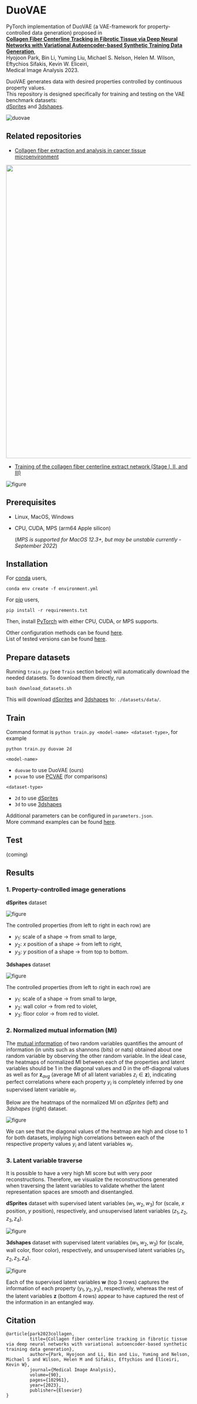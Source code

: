 # DuoVAE

PyTorch implementation of DuoVAE (a VAE-framework for property-controlled data generation) proposed in\
[**Collagen Fiber Centerline Tracking in Fibrotic Tissue via Deep Neural Networks with Variational Autoencoder-based Synthetic Training Data Generation**](https://www.sciencedirect.com/science/article/pii/S1361841523002219),\
Hyojoon Park, Bin Li, Yuming Liu, Michael S. Nelson, Helen M. Wilson, Eftychios Sifakis, Kevin W. Eliceiri, \
Medical Image Analysis 2023.

DuoVAE generates data with desired properties controlled by continuous property values.\
This repository is designed specifically for training and testing on the VAE benchmark datasets:\
[dSprites](https://github.com/deepmind/dsprites-dataset) and [3dshapes](https://github.com/deepmind/3d-shapes).

![duovae](/etc/figures/duovae_all_loop.gif)


## Related repositories
 - [Collagen fiber extraction and analysis in cancer tissue microenvironment](https://github.com/uw-loci/collagen-fiber-metrics)

 <div align="left">
  <img src="https://github.com/uw-loci/collagen-fiber-metrics/raw/master/thumbnails/output.png" width="800px" />
</div>

 - [Training of the collagen fiber centerline extract network (Stage I, II, and III)](https://github.com/hjoonpark/collagen-fiber-centerline-extraction)

![figure](/etc/figures/pipeline.png)

## Prerequisites
- Linux, MacOS, Windows
- CPU, CUDA, MPS (arm64 Apple silicon)

  (*MPS is supported for MacOS 12.3+, but may be unstable currently - September 2022*)

## Installation

For [conda](https://docs.anaconda.com/anaconda/install/) users,

    conda env create -f environment.yml

For [pip](https://pip.pypa.io/en/stable/installation/) users,

    pip install -r requirements.txt

Then, install [PyTorch](https://pytorch.org/get-started/locally/) with either CPU, CUDA, or MPS supports.

Other configuration methods can be found [here](/etc/doc/installation.md).\
List of tested versions can be found [here](/etc/doc/tested_versions.md).

## Prepare datasets

Running `train.py` (see `Train` section below) will automatically download the needed datasets.
To download them directly, run

    bash download_datasets.sh

  This will download [dSprites](https://github.com/deepmind/dsprites-dataset) and [3dshapes](https://github.com/deepmind/3d-shapes) to: `./datasets/data/`.

## Train

Command format is `python train.py <model-name> <dataset-type>`, for example

    python train.py duovae 2d

`<model-name>`
- `duovae` to use DuoVAE (ours)
- `pcvae` to use [PCVAE](https://github.com/xguo7/PCVAE) (for comparisons)

`<dataset-type>` 
- `2d` to use [dSprites](https://github.com/deepmind/dsprites-dataset)
- `3d` to use [3dshapes](https://github.com/deepmind/3d-shapes)

Additional parameters can be configured in `parameters.json`.\
More command examples can be found [here](run.sh).

## Test

(coming)

## Results

### 1. Property-controlled image generations

**dSprites** dataset

![figure](/etc/figures/y_traverse_dsprites_duovae.png)

The controlled properties (from left to right in each row) are 
- $y_1$: scale of a shape $\rightarrow$ from small to large,
- $y_2$: $x$ position of a shape $\rightarrow$ from left to right,
- $y_3$: $y$ position of a shape $\rightarrow$ from top to bottom.

**3dshapes** dataset

![figure](/etc/figures/y_traverse_3dshapes_duovae.png)

The controlled properties (from left to right in each row) are 
- $y_1$: scale of a shape $\rightarrow$ from small to large,
- $y_2$: wall color $\rightarrow$ from red to violet,
- $y_3$: floor color $\rightarrow$ from red to violet.

### 2. Normalized mutual information (MI)

The [mutual information](https://en.wikipedia.org/wiki/Mutual_information) of two random variables quantifies the amount of information (in units such as shannons (bits) or nats) obtained about one random variable by observing the other random variable.
In the ideal case, the heatmaps of normalized MI between each of the properties and latent variables should be 1 in the diagonal values and 0 in the off-diagonal values as well as for $\mathbf{z}_{avg}$ (average MI of all latent variables $z_i\in\mathbf{z}$), indicating perfect correlations where each property $y_i$ is completely inferred by one supervised latent variable $w_i$.

Below are the heatmaps of the normalized MI on *dSprites* (left) and *3dshapes* (right) dataset.

![figure](/etc/figures/MI_double.png)

We can see that the diagonal values of the heatmap are high and close to 1 for both datasets, implying high correlations between each of the respective property values $y_i$ and latent variables $w_i$.

### 3. Latent variable traverse

It is possible to have a very high MI score but with very poor reconstructions. Therefore, we visualize the reconstructions generated when traversing the latent variables to validate whether the latent representation spaces are smooth and disentangled.

**dSprites** dataset with supervised latent variables $(w_1, w_2, w_3)$ for (scale, $x$ position, $y$ position), respectively, and unsupervised latent variables $(z_1, z_2, z_3, z_4)$.

![figure](/etc/figures/zw_traverse_dsprites_duovae.png)

**3dshapes** dataset with supervised latent variables $(w_1, w_2, w_3)$ for (scale, wall color, floor color), respectively, and unsupervised latent variables $(z_1, z_2, z_3, z_4)$.

![figure](/etc/figures/zw_traverse_3dshapes_duovae.png)

Each of the supervised latent variables $\mathbf{w}$ (top 3 rows) captures the information of each property $(y_1, y_2, y_3)$, respectively, whereas the rest of the latent variables $\mathbf{z}$ (bottom 4 rows) appear to have captured the rest of the information in an entangled way.

## Citation

    @article{park2023collagen,
             title={Collagen fiber centerline tracking in fibrotic tissue via deep neural networks with variational autoencoder-based synthetic training data generation},
             author={Park, Hyojoon and Li, Bin and Liu, Yuming and Nelson, Michael S and Wilson, Helen M and Sifakis, Eftychios and Eliceiri, Kevin W},
             journal={Medical Image Analysis},
             volume={90},
             pages={102961},
             year={2023},
             publisher={Elsevier}
    }
